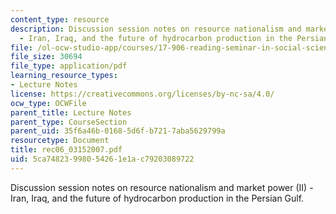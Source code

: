 ```yaml
---
content_type: resource
description: Discussion session notes on resource nationalism and market power (II)
  - Iran, Iraq, and the future of hydrocarbon production in the Persian Gulf.
file: /ol-ocw-studio-app/courses/17-906-reading-seminar-in-social-science-the-geopolitics-and-geoeconomics-of-global-energy-spring-2007/5ca74823998054261e1ac79203089722_rec06_03152007.pdf
file_size: 30694
file_type: application/pdf
learning_resource_types:
- Lecture Notes
license: https://creativecommons.org/licenses/by-nc-sa/4.0/
ocw_type: OCWFile
parent_title: Lecture Notes
parent_type: CourseSection
parent_uid: 35f6a46b-0168-5d6f-b721-7aba5629799a
resourcetype: Document
title: rec06_03152007.pdf
uid: 5ca74823-9980-5426-1e1a-c79203089722
---
```

Discussion session notes on resource nationalism and market power (II) - Iran, Iraq, and the future of hydrocarbon production in the Persian Gulf.